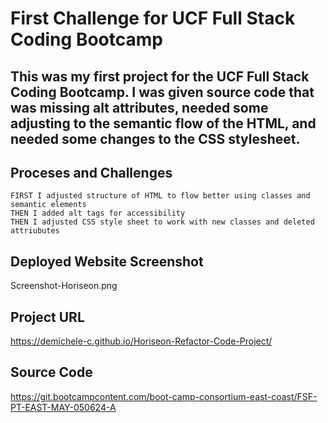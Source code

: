 # First Challenge for UCF Full Stack Coding Bootcamp

## This was my first project for the UCF Full Stack Coding Bootcamp. I was given source code that was missing alt attributes, needed some adjusting to the semantic flow of the HTML, and needed some changes to the CSS stylesheet. 

## Proceses and Challenges 

```
FIRST I adjusted structure of HTML to flow better using classes and semantic elements
THEN I added alt tags for accessibility
THEN I adjusted CSS style sheet to work with new classes and deleted attriubutes 
```
## Deployed Website Screenshot
Screenshot-Horiseon.png

## Project URL
https://demichele-c.github.io/Horiseon-Refactor-Code-Project/

## Source Code 
https://git.bootcampcontent.com/boot-camp-consortium-east-coast/FSF-PT-EAST-MAY-050624-A
